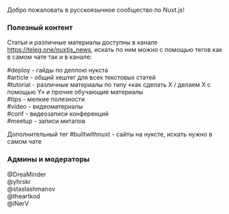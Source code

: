 Добро пожаловать в русскоязычное сообщество по Nuxt.js!

### Полезный контент

Статьи и различные материалы доступны в канале https://teleg.one/nuxtjs_news, искать по ним можно с помощью тегов как в самом чате так и в канале:

#deploy - гайды по деплою нукста \
#article - общий хештег для всех текстовых статей \
#tutorial - различные материалы по типу «как сделать  X / делаем X с помощью Y» и прочие обучающие материалы \
#tips - мелкие полезности \
#video - видеоматериалы \
#conf - видеозаписи конференций \
#meetup - записи митапов 

Дополнительный тег #builtwithnuxt - сайты на нуксте, искать нужно в самом чате

### Админы и модераторы

@DreaMinder \
@yhrskr \
@staslashmanov \
@theartkod \
@iNerV
